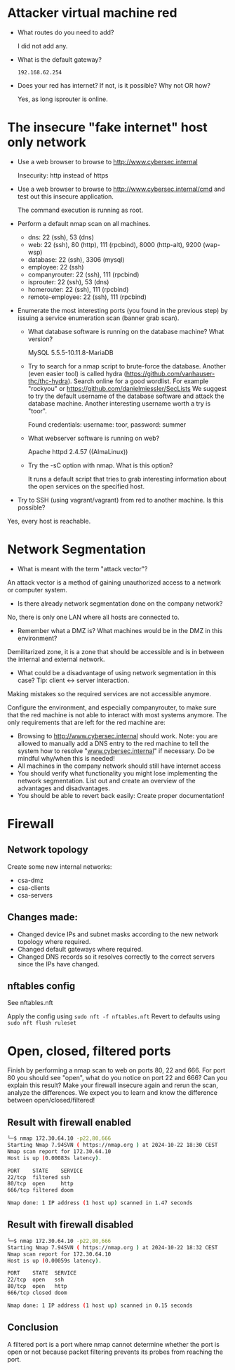 # Attacker virtual machine red

-   What routes do you need to add?

    I did not add any.

-   What is the default gateway?

    `192.168.62.254`

-   Does your red has internet? If not, is it possible? Why not OR how?

    Yes, as long isprouter is online.

# The insecure "fake internet" host only network

-   Use a web browser to browse to http://www.cybersec.internal

    Insecurity: http instead of https

-   Use a web browser to browse to http://www.cybersec.internal/cmd and test out this insecure application.

    The command execution is running as root.

-   Perform a default nmap scan on all machines.

    -   dns: 22 (ssh), 53 (dns)
    -   web: 22 (ssh), 80 (http), 111 (rpcbind), 8000 (http-alt), 9200 (wap-wsp)
    -   database: 22 (ssh), 3306 (mysql)
    -   employee: 22 (ssh)
    -   companyrouter: 22 (ssh), 111 (rpcbind)
    -   isprouter: 22 (ssh), 53 (dns)
    -   homerouter: 22 (ssh), 111 (rpcbind)
    -   remote-employee: 22 (ssh), 111 (rpcbind)

-   Enumerate the most interesting ports (you found in the previous step) by issuing a service enumeration scan (banner grab scan).

    -   What database software is running on the database machine? What version?

        MySQL 5.5.5-10.11.8-MariaDB

    -   Try to search for a nmap script to brute-force the database. Another (even easier tool) is called hydra (https://github.com/vanhauser-thc/thc-hydra). Search online for a good wordlist. For example "rockyou" or https://github.com/danielmiessler/SecLists We suggest to try the default username of the database software and attack the database machine. Another interesting username worth a try is "toor".

        Found credentials: username: toor, password: summer

    -   What webserver software is running on web?

        Apache httpd 2.4.57 ((AlmaLinux))

    -   Try the -sC option with nmap. What is this option?

        It runs a default script that tries to grab interesting information about the open services on the specified host.

-   Try to SSH (using vagrant/vagrant) from red to another machine. Is this possible?

Yes, every host is reachable.

# Network Segmentation

-   What is meant with the term "attack vector"?

An attack vector is a method of gaining unauthorized access to a network or computer system.

-   Is there already network segmentation done on the company network?

No, there is only one LAN where all hosts are connected to.

-   Remember what a DMZ is? What machines would be in the DMZ in this environment?

Demilitarized zone, it is a zone that should be accessible and is in between the internal and external network.

-   What could be a disadvantage of using network segmentation in this case? Tip: client <-> server interaction.

Making mistakes so the required services are not accessible anymore.

Configure the environment, and especially companyrouter, to make sure that the red machine is not able to interact with most systems anymore. The only requirements that are left for the red machine are:

-   Browsing to http://www.cybersec.internal should work. Note: you are allowed to manually add a DNS entry to the red machine to tell the system how to resolve "www.cybersec.internal" if necessary. Do be mindful why/when this is needed!
-   All machines in the company network should still have internet access
-   You should verify what functionality you might lose implementing the network segmentation. List out and create an overview of the advantages and disadvantages.
-   You should be able to revert back easily: Create proper documentation!

# Firewall

## Network topology

Create some new internal networks:

-   csa-dmz
-   csa-clients
-   csa-servers

## Changes made:

-   Changed device IPs and subnet masks according to the new network topology where required.
-   Changed default gateways where required.
-   Changed DNS records so it resolves correctly to the correct servers since the IPs have changed.

## nftables config

See nftables.nft

Apply the config using `sudo nft -f nftables.nft`
Revert to defaults using `sudo nft flush ruleset`

# Open, closed, filtered ports

Finish by performing a nmap scan to web on ports 80, 22 and 666. For port 80 you should see "open", what do you notice on port 22 and 666? Can you explain this result? Make your firewall insecure again and rerun the scan, analyze the differences. We expect you to learn and know the difference between open/closed/filtered!

## Result with firewall enabled

```bash
└─$ nmap 172.30.64.10 -p22,80,666
Starting Nmap 7.94SVN ( https://nmap.org ) at 2024-10-22 18:30 CEST
Nmap scan report for 172.30.64.10
Host is up (0.00083s latency).

PORT    STATE    SERVICE
22/tcp  filtered ssh
80/tcp  open     http
666/tcp filtered doom

Nmap done: 1 IP address (1 host up) scanned in 1.47 seconds
```

## Result with firewall disabled

```bash
└─$ nmap 172.30.64.10 -p22,80,666
Starting Nmap 7.94SVN ( https://nmap.org ) at 2024-10-22 18:32 CEST
Nmap scan report for 172.30.64.10
Host is up (0.00059s latency).

PORT    STATE  SERVICE
22/tcp  open   ssh
80/tcp  open   http
666/tcp closed doom

Nmap done: 1 IP address (1 host up) scanned in 0.15 seconds
```

## Conclusion

A filtered port is a port where nmap cannot determine whether the port is open or not because packet filtering prevents its probes from reaching the port.
